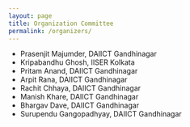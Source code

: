 ```yaml
---
layout: page
title: Organization Committee
permalink: /organizers/
---
```


- Prasenjit Majumder, DAIICT Gandhinagar
- Kripabandhu Ghosh, IISER Kolkata
- Pritam Anand, DAIICT Gandhinagar
- Arpit Rana, DAIICT Gandhinagar
- Rachit Chhaya, DAIICT Gandhinagar
- Manish Khare, DAIICT Gandhinagar
- Bhargav Dave, DAIICT Gandhinagar
- Surupendu Gangopadhyay, DAIICT Gandhinagar

